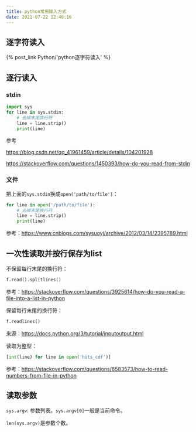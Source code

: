```yaml
---
title: python常用输入方式
date: 2021-07-22 12:46:16
---
```


## 逐字符读入

{% post_link Python/'python逐字符读入' %}

## 逐行读入

### stdin

```py
import sys
for line in sys.stdin:
	# 去掉末尾换行符
	line = line.strip()
    print(line)
```

参考

<https://blog.csdn.net/qq_41961459/article/details/104201928>

<https://stackoverflow.com/questions/1450393/how-do-you-read-from-stdin>

### 文件

把上面的`sys.stdin`换成`open('path/to/file')`：

```py
for line in open('/path/to/file'):
	# 去掉末尾换行符
	line = line.strip()
	print(line)
```

参考：<https://www.cnblogs.com/sysuoyj/archive/2012/03/14/2395789.html>

## 一次性读取并按行保存为list

不保留每行末尾的换行符：

```py
f.read().splitlines()
```

参考：<https://stackoverflow.com/questions/3925614/how-do-you-read-a-file-into-a-list-in-python>

保留每行末尾的换行符：

```py
f.readlines()
```

来源：<https://docs.python.org/3/tutorial/inputoutput.html>

读取为整型：

```py
[int(line) for line in open('hits_cdf')]
```

参考：<https://stackoverflow.com/questions/6583573/how-to-read-numbers-from-file-in-python>

## 读取参数

`sys.argv`: 参数列表。`sys.argv[0]`一般是当前命令。

`len(sys.argv)`是参数个数。
